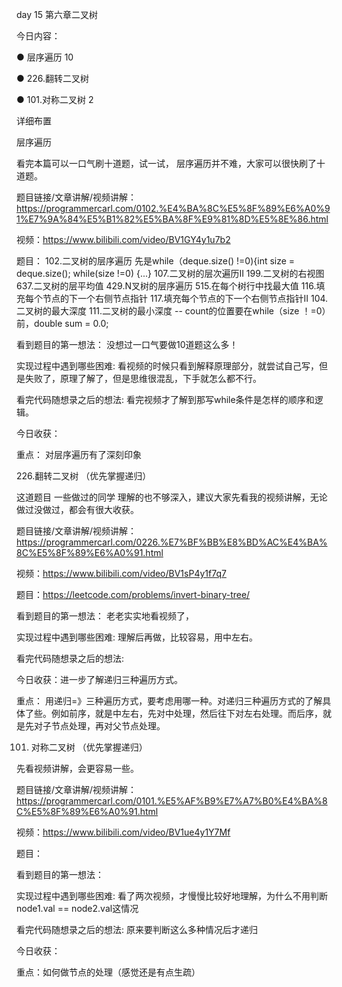 day 15 第六章二叉树 

今日内容： 

● 层序遍历  10 

● 226.翻转二叉树

● 101.对称二叉树 2  

 详细布置 

 层序遍历 

看完本篇可以一口气刷十道题，试一试， 层序遍历并不难，大家可以很快刷了十道题。

题目链接/文章讲解/视频讲解：https://programmercarl.com/0102.%E4%BA%8C%E5%8F%89%E6%A0%91%E7%9A%84%E5%B1%82%E5%BA%8F%E9%81%8D%E5%8E%86.html

视频：https://www.bilibili.com/video/BV1GY4y1u7b2

题目：
102.二叉树的层序遍历  先是while（deque.size() !=0){int size = deque.size(); while(size !=0) {...}
107.二叉树的层次遍历II
199.二叉树的右视图
637.二叉树的层平均值
429.N叉树的层序遍历
515.在每个树行中找最大值
116.填充每个节点的下一个右侧节点指针
117.填充每个节点的下一个右侧节点指针II
104.二叉树的最大深度
111.二叉树的最小深度  -- count的位置要在while（size ！=0）前，double sum = 0.0;

看到题目的第一想法： 没想过一口气要做10道题这么多！

实现过程中遇到哪些困难: 看视频的时候只看到解释原理部分，就尝试自己写，但是失败了，原理了解了，但是思维很混乱，下手就怎么都不行。

看完代码随想录之后的想法: 看完视频才了解到那写while条件是怎样的顺序和逻辑。

今日收获：

重点： 对层序遍历有了深刻印象


 226.翻转二叉树 （优先掌握递归） 

这道题目 一些做过的同学 理解的也不够深入，建议大家先看我的视频讲解，无论做过没做过，都会有很大收获。

题目链接/文章讲解/视频讲解：https://programmercarl.com/0226.%E7%BF%BB%E8%BD%AC%E4%BA%8C%E5%8F%89%E6%A0%91.html 

视频：https://www.bilibili.com/video/BV1sP4y1f7q7

题目：https://leetcode.com/problems/invert-binary-tree/

看到题目的第一想法： 老老实实地看视频了，

实现过程中遇到哪些困难: 理解后再做，比较容易，用中左右。

看完代码随想录之后的想法: 

今日收获：进一步了解递归三种遍历方式。

重点： 用递归=》三种遍历方式，要考虑用哪一种。对递归三种遍历方式的了解具体了些。例如前序，就是中左右，先对中处理，然后往下对左右处理。而后序，就是先对子节点处理，再对父节点处理。


 101. 对称二叉树 （优先掌握递归）  

先看视频讲解，会更容易一些。 

题目链接/文章讲解/视频讲解：https://programmercarl.com/0101.%E5%AF%B9%E7%A7%B0%E4%BA%8C%E5%8F%89%E6%A0%91.html  


视频：https://www.bilibili.com/video/BV1ue4y1Y7Mf

题目：

看到题目的第一想法： 

实现过程中遇到哪些困难: 看了两次视频，才慢慢比较好地理解，为什么不用判断node1.val == node2.val这情况

看完代码随想录之后的想法: 原来要判断这么多种情况后才递归 

今日收获：

重点：如何做节点的处理（感觉还是有点生疏）
